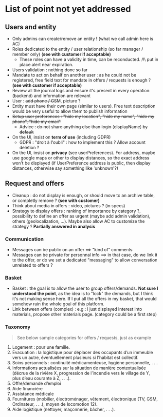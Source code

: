 # List of point not yet addressed

## Users and entity

- Only admins can create/remove an entity ! (what we call admin here is AC)
- Roles dedicated to the entity / user relationship (so far manager / member only) **(see with customer if acceptable)**
    - These roles can have a validity in time, can be reconducted. /!\ put in place alert near expiration.
- Users validation : nothing done so far
- Mandate to act on behalf on another user : as he could not be registered, free field text for mandate in offers / requests is enough ? **(see with customer if acceptable)**
- Review all the journal logs and ensure it's present in every operation (backend) and information are relevant
- User : ~~add phone / GSM~~, picture ?
- Entity must have their own page (similar to users). Free text description would be very useful to allow them to publish information
- ~~Setup user preferences : "hide my location", "hide my name", "hide my phone", "hide my email"~~
  - ~~Advice : do not share anything else than login (displayName) by default~~
- On the UI, insist on **term of use** (including GDPR)
  - GDPR : "droit à l'oubli" : how to implement this ? Allow account deletion ?
- On the UI, insist on **privacy** (see userPreferences). For address, maybe use google maps or other to display distances, so the exact address won't be displayed (if UserPreference address is public, then display distances, otherwise say something like 'unknown'?)

## Request and offers

- Cleanup : do not display is enough, or should move to an archive table, or completly remove ? **(see with customer)**
- Think about media in offers : video, pictures ? (in specs)
- Strategy to display offers : ranking of importance by category ?, possibility to define an offer as urgent (maybe add admin validation), others (geolocalization, ...). Maybe also allow AC to customize the strategy ? **Partially answered in analysis**

### Communication 

- Messages can be public on an offer ==> "kind of" comments
- Messages can be private for personnal info ==> in that case, do we link it to the offer, or do we set a dedicated "messaging" to allow conversation unrelated to offers ?

### Basket 

- Basket : the goal is to allow the user to group offers/demands. **Not sure I understood the point**, as the idea is to "lock" the demands, but I think it's not making sense here. If I put all the offers in my basket, that would somehow ruin the whole goal of this platform.
- Link between offers (complex) : e.g : I just displayed interest into materials, propose other materials page. (category could be a first step)


### Taxonomy 

> See below sample categories for offers / requests, just as example

1. Logement : pour une famille.
2. Évacuation : la logistique pour déplacer des occupants d’un immeuble vers un autre, éventuellement plusieurs si l’habitat est collectif.
3. Soins personnels : continuité médicamenteuse, hygiène personnelle, . . .
4. Informations actualisées sur la situation de manière contextualisée (décrue de la rivière X,
progression de l’incendie vers le village de Y, plus d’eau courante à Z, . . .).
5. Offre/demande d’emploi
6. Aide financière
7. Assistance médicale
8. Fournitures (mobilier, électroménager, vêtement, électronique (TV, GSM, Ordinateur, . . .),
moyen de locomotion 12).
9. Aide logistique (nettoyer, maçonnerie, bâcher, . . .).